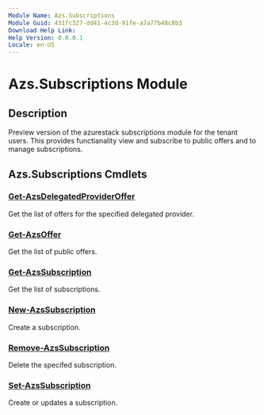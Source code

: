 ```yaml
---
Module Name: Azs.Subscriptions
Module Guid: 431fc327-dd41-4c3d-91fe-a7a77b48c8b3
Download Help Link: 
Help Version: 0.0.0.1
Locale: en-US
---
```


# Azs.Subscriptions Module
## Description
Preview version of the azurestack subscriptions module for the tenant users. This provides functianality view and subscribe to public offers and to manage subscriptions.

## Azs.Subscriptions Cmdlets
### [Get-AzsDelegatedProviderOffer](Get-AzsDelegatedProviderOffer.md)
Get the list of offers for the specified delegated provider.

### [Get-AzsOffer](Get-AzsOffer.md)
Get the list of public offers.

### [Get-AzsSubscription](Get-AzsSubscription.md)
Get the list of subscriptions.

### [New-AzsSubscription](New-AzsSubscription.md)
Create a subscription.

### [Remove-AzsSubscription](Remove-AzsSubscription.md)
Delete the specifed subscription.

### [Set-AzsSubscription](Set-AzsSubscription.md)
Create or updates a subscription.

